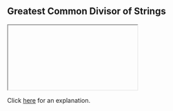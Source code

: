 ##  Greatest Common Divisor of Strings 

<iframe></iframe>

Click [here](Explanation.md) for an explanation.

